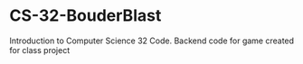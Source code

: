 # CS-32-BouderBlast
Introduction to Computer Science 32 Code.
Backend code for game created for class project
